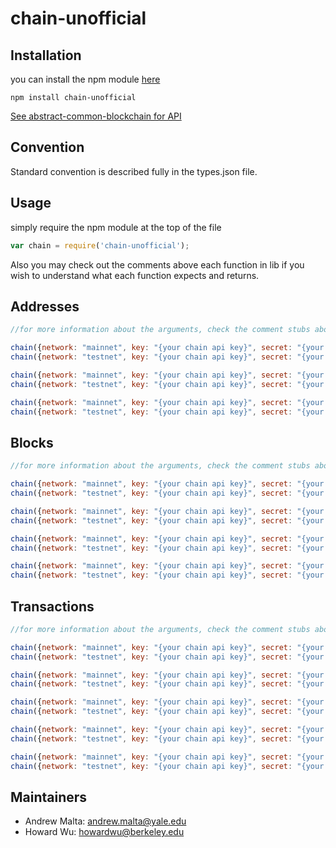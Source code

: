 # chain-unofficial

## Installation

you can install the npm module <a href="https://www.npmjs.com/package/chain-unofficial">here</a>

```
npm install chain-unofficial
```

<a href="https://github.com/blockai/abstract-common-blockchain/edit/master/README.md">See abstract-common-blockchain for API</a>

## Convention

Standard convention is described fully in the types.json file.

## Usage

simply require the npm module at the top of the file
```javascript
var chain = require('chain-unofficial');
```

Also you may check out the comments above each function in lib if you wish to understand what each function expects and returns.

## Addresses
```javascript
//for more information about the arguments, check the comment stubs above each function in addresses.js in lib.

chain({network: "mainnet", key: "{your chain api key}", secret: "{your chain api secret}"}).Addresses.Summary(addresses, callback);
chain({network: "testnet", key: "{your chain api key}", secret: "{your chain api secret}"}).Addresses.Summary(addresses, callback);

chain({network: "mainnet", key: "{your chain api key}", secret: "{your chain api secret}"}).Addresses.Unspents(addresses, callback);
chain({network: "testnet", key: "{your chain api key}", secret: "{your chain api secret}"}).Addresses.Unspents(addresses, callback);

chain({network: "mainnet", key: "{your chain api key}", secret: "{your chain api secret}"}).Addresses.Transactions(addresses, callback);
chain({network: "testnet", key: "{your chain api key}", secret: "{your chain api secret}"}).Addresses.Transactions(addresses, callback);
```

## Blocks
```javascript
//for more information about the arguments, check the comment stubs above each function in blocks.js in lib.

chain({network: "mainnet", key: "{your chain api key}", secret: "{your chain api secret}"}).Blocks.Get(blockids, callback);
chain({network: "testnet", key: "{your chain api key}", secret: "{your chain api secret}"}).Blocks.Get(blockids, callback);

chain({network: "mainnet", key: "{your chain api key}", secret: "{your chain api secret}"}).Blocks.Latest(callback);
chain({network: "testnet", key: "{your chain api key}", secret: "{your chain api secret}"}).Blocks.Latest(callback);

chain({network: "mainnet", key: "{your chain api key}", secret: "{your chain api secret}"}).Blocks.Propogate(blockhex, callback);
chain({network: "testnet", key: "{your chain api key}", secret: "{your chain api secret}"}).Blocks.Propogate(blockhex, callback);

chain({network: "mainnet", key: "{your chain api key}", secret: "{your chain api secret}"}).Blocks.Transactions(blockids, callback);
chain({network: "testnet", key: "{your chain api key}", secret: "{your chain api secret}"}).Blocks.Transactions(blockids, callback);
```

## Transactions

```javascript
//for more information about the arguments, check the comment stubs above each function in transactions.js in lib.

chain({network: "mainnet", key: "{your chain api key}", secret: "{your chain api secret}"}).Transactions.Get(txids, callback);
chain({network: "testnet", key: "{your chain api key}", secret: "{your chain api secret}"}).Transactions.Get(txids, callback);

chain({network: "mainnet", key: "{your chain api key}", secret: "{your chain api secret}"}).Transactions.Latest(callback);
chain({network: "testnet", key: "{your chain api key}", secret: "{your chain api secret}"}).Transactions.Latest(callback);

chain({network: "mainnet", key: "{your chain api key}", secret: "{your chain api secret}"}).Transactions.Outputs(outputs, callback);
chain({network: "testnet", key: "{your chain api key}", secret: "{your chain api secret}"}).Transactions.Outputs(outputs, callback);

chain({network: "mainnet", key: "{your chain api key}", secret: "{your chain api secret}"}).Transactions.Status(txids, callback);
chain({network: "testnet", key: "{your chain api key}", secret: "{your chain api secret}"}).Transactions.Status(txids, callback);

chain({network: "mainnet", key: "{your chain api key}", secret: "{your chain api secret}"}).Transactions.Propogate(transactionHex, callback);
chain({network: "testnet", key: "{your chain api key}", secret: "{your chain api secret}"}).Transactions.Propogate(transactionHex, callback);
```


## Maintainers
* Andrew Malta: andrew.malta@yale.edu
* Howard Wu: howardwu@berkeley.edu

